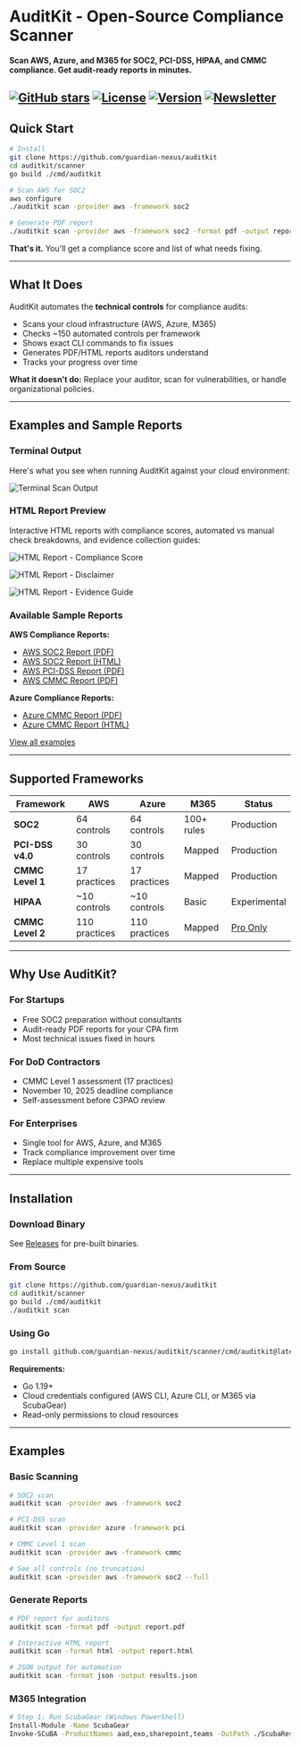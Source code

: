 # AuditKit - Open-Source Compliance Scanner

**Scan AWS, Azure, and M365 for SOC2, PCI-DSS, HIPAA, and CMMC compliance. Get audit-ready reports in minutes.**

[![GitHub stars](https://img.shields.io/github/stars/guardian-nexus/auditkit)](https://github.com/guardian-nexus/auditkit/stargazers)
[![License](https://img.shields.io/badge/License-Apache_2.0-blue.svg)](https://opensource.org/licenses/Apache-2.0)
[![Version](https://img.shields.io/badge/version-v0.6.6-green.svg)](https://github.com/guardian-nexus/auditkit/releases)
[![Newsletter](https://img.shields.io/badge/Newsletter-Subscribe-orange)](https://auditkit.substack.com)
---

## Quick Start

```bash
# Install
git clone https://github.com/guardian-nexus/auditkit
cd auditkit/scanner
go build ./cmd/auditkit

# Scan AWS for SOC2
aws configure
./auditkit scan -provider aws -framework soc2

# Generate PDF report
./auditkit scan -provider aws -framework soc2 -format pdf -output report.pdf
```

**That's it.** You'll get a compliance score and list of what needs fixing.

---

## What It Does

AuditKit automates the **technical controls** for compliance audits:

- Scans your cloud infrastructure (AWS, Azure, M365)
- Checks ~150 automated controls per framework
- Shows exact CLI commands to fix issues
- Generates PDF/HTML reports auditors understand
- Tracks your progress over time

**What it doesn't do:** Replace your auditor, scan for vulnerabilities, or handle organizational policies.

---

## Examples and Sample Reports

### Terminal Output

Here's what you see when running AuditKit against your cloud environment:

![Terminal Scan Output](./docs/examples/screenshots/azure-cmmc-scan-console-output-sample.png)

### HTML Report Preview

Interactive HTML reports with compliance scores, automated vs manual check breakdowns, and evidence collection guides:

![HTML Report - Compliance Score](./docs/examples/screenshots/html-report-score.png)

![HTML Report - Disclaimer](./docs/examples/screenshots/html-report-disclaimer.png)

![HTML Report - Evidence Guide](./docs/examples/screenshots/html-report-evidence.png)

### Available Sample Reports

**AWS Compliance Reports:**
- [AWS SOC2 Report (PDF)](./docs/examples/reports/sample-aws-soc2-report.pdf)
- [AWS SOC2 Report (HTML)](https://guardian-nexus.github.io/auditkit/examples/reports/sample-aws-soc2-report.html)
- [AWS PCI-DSS Report (PDF)](./docs/examples/reports/sample-aws-pci-report.pdf)
- [AWS CMMC Report (PDF)](./docs/examples/reports/sample-aws-cmmc-report.pdf)

**Azure Compliance Reports:**
- [Azure CMMC Report (PDF)](./docs/examples/reports/sample-azure-cmmc-report.pdf)
- [Azure CMMC Report (HTML)](https://guardian-nexus.github.io/auditkit/examples/reports/sample-azure-cmmc-report.html)

[View all examples](./docs/examples/)

---

## Supported Frameworks

| Framework | AWS | Azure | M365 | Status |
|-----------|-----|-------|------|--------|
| **SOC2** | 64 controls | 64 controls | 100+ rules | Production |
| **PCI-DSS v4.0** | 30 controls | 30 controls | Mapped | Production |
| **CMMC Level 1** | 17 practices | 17 practices | Mapped | Production |
| **HIPAA** | ~10 controls | ~10 controls | Basic | Experimental |
| **CMMC Level 2** | 110 practices | 110 practices | Mapped | [Pro Only](https://auditkit.io/pro) |

---

## Why Use AuditKit?

### For Startups
- Free SOC2 preparation without consultants
- Audit-ready PDF reports for your CPA firm
- Most technical issues fixed in hours

### For DoD Contractors
- CMMC Level 1 assessment (17 practices)
- November 10, 2025 deadline compliance
- Self-assessment before C3PAO review

### For Enterprises
- Single tool for AWS, Azure, and M365
- Track compliance improvement over time
- Replace multiple expensive tools

---

## Installation

### Download Binary
See [Releases](https://github.com/guardian-nexus/auditkit/releases) for pre-built binaries.

### From Source
```bash
git clone https://github.com/guardian-nexus/auditkit
cd auditkit/scanner
go build ./cmd/auditkit
./auditkit scan
```

### Using Go
```bash
go install github.com/guardian-nexus/auditkit/scanner/cmd/auditkit@latest
```

**Requirements:**
- Go 1.19+
- Cloud credentials configured (AWS CLI, Azure CLI, or M365 via ScubaGear)
- Read-only permissions to cloud resources

---

## Examples

### Basic Scanning

```bash
# SOC2 scan
auditkit scan -provider aws -framework soc2

# PCI-DSS scan
auditkit scan -provider azure -framework pci

# CMMC Level 1 scan
auditkit scan -provider aws -framework cmmc

# See all controls (no truncation)
auditkit scan -provider aws -framework soc2 --full
```

### Generate Reports

```bash
# PDF report for auditors
auditkit scan -format pdf -output report.pdf

# Interactive HTML report
auditkit scan -format html -output report.html

# JSON output for automation
auditkit scan -format json -output results.json
```

### M365 Integration

```bash
# Step 1: Run ScubaGear (Windows PowerShell)
Install-Module -Name ScubaGear
Invoke-SCuBA -ProductNames aad,exo,sharepoint,teams -OutPath ./ScubaResu